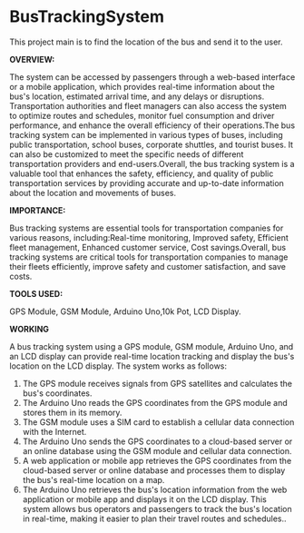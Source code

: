 # BusTrackingSystem
This project main is to find the location of the bus and send it to the user.

**OVERVIEW:**

The system can be accessed by passengers through a web-based interface or a mobile application, which provides real-time
information about the bus's location, estimated arrival time, and any delays or disruptions. Transportation authorities and fleet managers can also access the system to optimize routes and schedules, monitor fuel consumption and driver performance, and enhance the overall efficiency of their operations.The bus tracking system can be implemented in various types of buses, including public transportation, school buses, corporate shuttles, and tourist buses. It can also be customized to 
meet the specific needs of different transportation providers and end-users.Overall, the bus tracking system is a valuable tool that enhances the safety, efficiency, and quality of public transportation services by providing accurate and up-to-date information about the location and movements of buses.

**IMPORTANCE:**

Bus tracking systems are essential tools for transportation companies for various reasons, including:Real-time monitoring,
Improved safety, Efficient fleet management, Enhanced customer service, Cost savings.Overall, bus tracking systems are critical tools for transportation companies to manage their fleets efficiently, improve safety and customer satisfaction, and save costs.

**TOOLS USED:**

GPS Module, GSM Module, Arduino Uno,10k Pot, LCD Display.

**WORKING**

A bus tracking system using a GPS module, GSM module, Arduino Uno, and an LCD display can provide real-time location tracking and display the bus's location on the LCD display. The system works as follows:
1. The GPS module receives signals from GPS satellites and calculates the bus's coordinates.
2. The Arduino Uno reads the GPS coordinates from the GPS module and stores them in its memory.
3. The GSM module uses a SIM card to establish a cellular data connection with the Internet.
4. The Arduino Uno sends the GPS coordinates to a cloud-based server or an online database using the GSM module and cellular data connection.
5. A web application or mobile app retrieves the GPS coordinates from the cloud-based server or online database and processes them to display the bus's real-time location on a map.
6. The Arduino Uno retrieves the bus's location information from the web application or mobile app and displays it on the LCD display.
This system allows bus operators and passengers to track the bus's location in real-time, making it easier to plan their travel routes and schedules..
